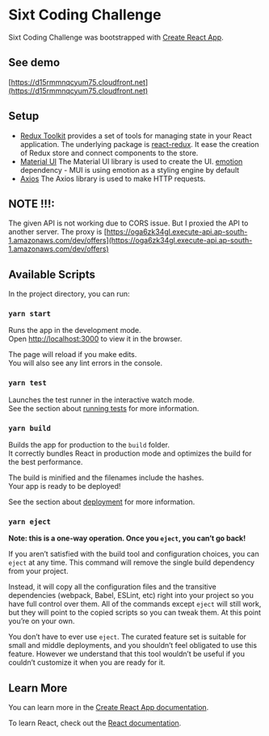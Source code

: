 # Sixt Coding Challenge

Sixt Coding Challenge was bootstrapped with [Create React App](https://github.com/facebook/create-react-app).

## See demo

[https://d15rmmnqcyum75.cloudfront.net](https://d15rmmnqcyum75.cloudfront.net)

## Setup

- [Redux Toolkit](https://redux-toolkit.js.org/) provides a set of tools for managing state in your React application. The underlying package is [react-redux](https://react-redux.js.org/). It ease the creation of Redux store and connect components to the store.
- [Material UI](https://mui.com/)
  The Material UI library is used to create the UI. [emotion](https://emotion.sh/docs/introduction) dependency - MUI is using emotion as a styling engine by default
- [Axios](https://github.com/axios/axios)
  The Axios library is used to make HTTP requests.

## NOTE !!!:

The given API is not working due to CORS issue.
But I proxied the API to another server. The proxy is [https://oga6zk34gl.execute-api.ap-south-1.amazonaws.com/dev/offers](https://oga6zk34gl.execute-api.ap-south-1.amazonaws.com/dev/offers)

## Available Scripts

In the project directory, you can run:

### `yarn start`

Runs the app in the development mode.\
Open [http://localhost:3000](http://localhost:3000) to view it in the browser.

The page will reload if you make edits.\
You will also see any lint errors in the console.

### `yarn test`

Launches the test runner in the interactive watch mode.\
See the section about [running tests](https://facebook.github.io/create-react-app/docs/running-tests) for more information.

### `yarn build`

Builds the app for production to the `build` folder.\
It correctly bundles React in production mode and optimizes the build for the best performance.

The build is minified and the filenames include the hashes.\
Your app is ready to be deployed!

See the section about [deployment](https://facebook.github.io/create-react-app/docs/deployment) for more information.

### `yarn eject`

**Note: this is a one-way operation. Once you `eject`, you can’t go back!**

If you aren’t satisfied with the build tool and configuration choices, you can `eject` at any time. This command will remove the single build dependency from your project.

Instead, it will copy all the configuration files and the transitive dependencies (webpack, Babel, ESLint, etc) right into your project so you have full control over them. All of the commands except `eject` will still work, but they will point to the copied scripts so you can tweak them. At this point you’re on your own.

You don’t have to ever use `eject`. The curated feature set is suitable for small and middle deployments, and you shouldn’t feel obligated to use this feature. However we understand that this tool wouldn’t be useful if you couldn’t customize it when you are ready for it.

## Learn More

You can learn more in the [Create React App documentation](https://facebook.github.io/create-react-app/docs/getting-started).

To learn React, check out the [React documentation](https://reactjs.org/).
